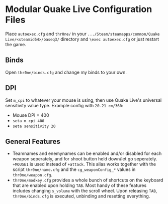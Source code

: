 # Modular Quake Live Configuration Files
Place `autoexec.cfg` and `thr0ne/` in your `.../Steam/steamapps/common/Quake Live/<steamid64>/baseq3/` directory and `\exec autoexec.cfg` or just restart the game.

## Binds
Open `thr0ne/binds.cfg` and change my binds to your own.
## DPI
Set `m_cpi` to whatever your mouse is using, then use Quake Live's universal sensitivity value type. Example config with `20-21 cm/360`: 
* Mouse DPI = 400
* `seta m_cpi 400`
* `seta sensitivity 20`

## General Features
* Teamnames and enemynames can be enabled and/or disabled for each weapon seperately, and for shoot button held down/let go seperately. `+MOUSE1` is used instead of `+attack`. This alias works together with the script `thr0ne/name.cfg` and the `cg_weaponConfig_*` values in `thr0ne/weapon.cfg`.
* `thr0ne/modkey.cfg` provides a whole bunch of shortcuts on the keyboard that are enabled upon holding `TAB`. Most handy of these features includes changing `s_volume` with the scroll wheel. Upon releasing `TAB`, `thr0ne/binds.cfg` is executed, unbinding and resetting everything. 
